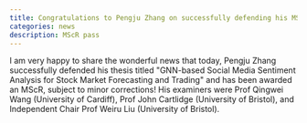 ```yaml
---
title: Congratulations to Pengju Zhang on successfully defending his MScR thesis
categories: news
description: MScR pass
---
```

I am very happy to share the wonderful news that today, Pengju Zhang successfully defended his thesis titled "GNN-based Social Media Sentiment Analysis for Stock Market Forecasting and Trading" and has been awarded an MScR, subject to  minor corrections! His examiners were Prof Qingwei Wang (University of Cardiff), Prof John Cartlidge (University of Bristol), and Independent Chair Prof Weiru Liu (University of Bristol).